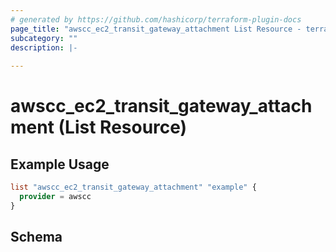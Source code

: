 ```yaml
---
# generated by https://github.com/hashicorp/terraform-plugin-docs
page_title: "awscc_ec2_transit_gateway_attachment List Resource - terraform-provider-awscc"
subcategory: ""
description: |-
  
---
```


# awscc_ec2_transit_gateway_attachment (List Resource)



## Example Usage

```terraform
list "awscc_ec2_transit_gateway_attachment" "example" {
  provider = awscc
}
```

<!-- schema generated by tfplugindocs -->
## Schema
